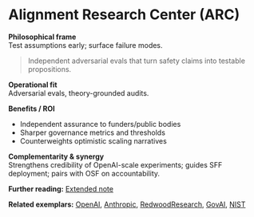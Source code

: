 # Alignment Research Center (ARC)
**Philosophical frame**  
Test assumptions early; surface failure modes.

> Independent adversarial evals that turn safety claims into testable propositions.

**Operational fit**  
Adversarial evals, theory-grounded audits.

**Benefits / ROI**  
- Independent assurance to funders/public bodies  
- Sharper governance metrics and thresholds  
- Counterweights optimistic scaling narratives

**Complementarity & synergy**  
Strengthens credibility of OpenAI-scale experiments; guides SFF deployment; pairs with OSF on accountability.


**Further reading:** [Extended note](/funders/extended/ARC.md)


**Related exemplars:** [OpenAI](/funders/OpenAI.md), [Anthropic](/funders/Anthropic.md), [RedwoodResearch](/funders/RedwoodResearch.md), [GovAI](/funders/GovAI.md), [NIST](/funders/NIST.md)

